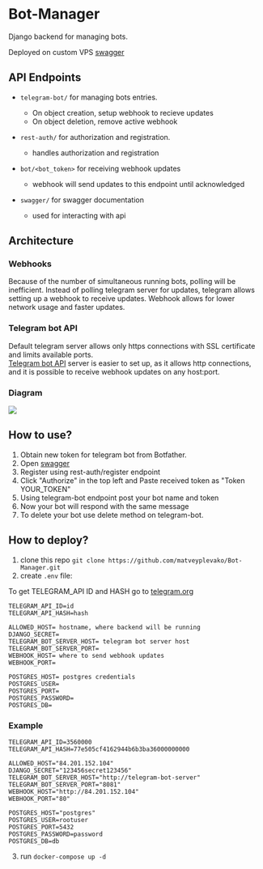 # Bot-Manager

Django backend for managing bots.

Deployed on custom VPS [swagger](http://84.201.152.104:8000/swagger/)

## API Endpoints

- `telegram-bot/` for managing bots entries.
   - On object creation, setup webhook to recieve updates
   - On object deletion, remove active webhook


- `rest-auth/` for authorization and registration.
   - handles authorization and registration
   

- `bot/<bot_token>` for receiving webhook updates
   - webhook will send updates to this endpoint until acknowledged


- `swagger/` for swagger documentation
   - used for interacting with api

## Architecture
### Webhooks
Because of the number of simultaneous running bots, polling will be inefficient.
Instead of polling telegram server for updates, telegram allows setting up a webhook to receive updates.
Webhook allows for lower network usage and faster updates.

### Telegram bot API
Default telegram server allows only https connections with SSL certificate 
and limits available ports. \
[Telegram bot API](https://github.com/tdlib/telegram-bot-api) server is easier to set up, as it allows 
http connections, and it is possible to receive webhook updates on any host:port. 

### Diagram
![](https://i.imgur.com/JsYBdma.png)

## How to use?
1. Obtain new token for telegram bot from Botfather. 
2. Open [swagger](http://84.201.152.104:8000/swagger/) 
3. Register using rest-auth/register endpoint
4. Click "Authorize" in the top left and Paste received token as "Token YOUR_TOKEN" 
5. Using telegram-bot endpoint post your bot name and token
6. Now your bot will respond with the same message
7. To delete your bot use delete method on telegram-bot.

## How to deploy?

1. clone this repo
   `git clone https://github.com/matveyplevako/Bot-Manager.git`
2. create `.env` file:

To get TELEGRAM_API ID and HASH go to [telegram.org](https://core.telegram.org/api/obtaining_api_id)
```env
TELEGRAM_API_ID=id
TELEGRAM_API_HASH=hash

ALLOWED_HOST= hostname, where backend will be running
DJANGO_SECRET=
TELEGRAM_BOT_SERVER_HOST= telegram bot server host
TELEGRAM_BOT_SERVER_PORT=
WEBHOOK_HOST= where to send webhook updates
WEBHOOK_PORT= 

POSTGRES_HOST= postgres credentials
POSTGRES_USER=
POSTGRES_PORT=
POSTGRES_PASSWORD=
POSTGRES_DB=
```

### Example
```env
TELEGRAM_API_ID=3560000
TELEGRAM_API_HASH=77e505cf4162944b6b3ba36000000000

ALLOWED_HOST="84.201.152.104"
DJANGO_SECRET="123456secret123456"
TELEGRAM_BOT_SERVER_HOST="http://telegram-bot-server"
TELEGRAM_BOT_SERVER_PORT="8081"
WEBHOOK_HOST="http://84.201.152.104"
WEBHOOK_PORT="80"

POSTGRES_HOST="postgres"
POSTGRES_USER=rootuser
POSTGRES_PORT=5432
POSTGRES_PASSWORD=password
POSTGRES_DB=db
```
3. run `docker-compose up -d`

